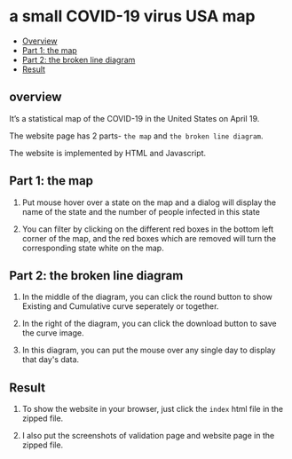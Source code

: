 # a small COVID-19 virus USA map

<!-- TOC -->
  - [Overview](#overview)
  - [Part 1: the map](#Part-1:-the-map)
  - [Part 2: the broken line diagram](#Part-2:-the-broken-line-diagram)
  - [Result](#Result)
<!-- TOC -->

## overview
It’s a statistical map of the COVID-19 in the United States on April 19.

The website page has 2 parts- `the map` and `the broken line diagram`.

The website is implemented by HTML and Javascript.

## Part 1: the map
1.	Put mouse hover over a state on the map and a dialog will display the name of the state and the number of people infected in this state

2.	You can filter by clicking on the different red boxes in the bottom left corner of the map, and the red boxes which are removed will turn the corresponding state white on the map.


## Part 2: the broken line diagram
1. In the middle of the diagram, you can click the round button to show Existing and Cumulative curve seperately or together.
   
2. In the right of the diagram, you can click the download button to save the curve image.

3. In this diagram, you can put the mouse over any single day to display that day's data.

## Result
1. To show the website in your browser, just click the `index` html file in the zipped file.
   
2. I also put the screenshots of validation page and website page in the zipped file.